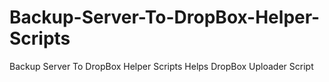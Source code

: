 # Backup-Server-To-DropBox-Helper-Scripts
Backup Server To DropBox Helper Scripts Helps DropBox Uploader Script
